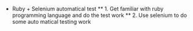 * Ruby + Selenium automatical test 
** 1. Get familiar with ruby programming language and do the test work
** 2. Use selenium to do some auto matical testing work


